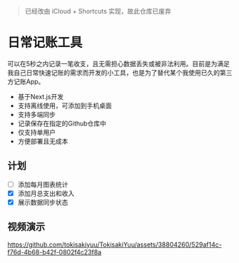 > 已经改由 iCloud + Shortcuts 实现，故此仓库已废弃

# 日常记账工具

可以在5秒之内记录一笔收支，且无需担心数据丢失或被非法利用。目前是为满足我自己日常快速记账的需求而开发的小工具，也是为了替代某个我使用已久的第三方记账App。

- 基于Next.js开发
- 支持离线使用，可添加到手机桌面
- 支持多端同步
- 记录保存在指定的Github仓库中
- 仅支持单用户
- 方便部署且无成本

## 计划

- [ ] 添加每月图表统计
- [x] 添加月总支出和收入
- [x] 展示数据同步状态

## 视频演示

https://github.com/tokisakiyuu/TokisakiYuu/assets/38804260/529af14c-f76d-4b68-b42f-0802f4c23f8a
